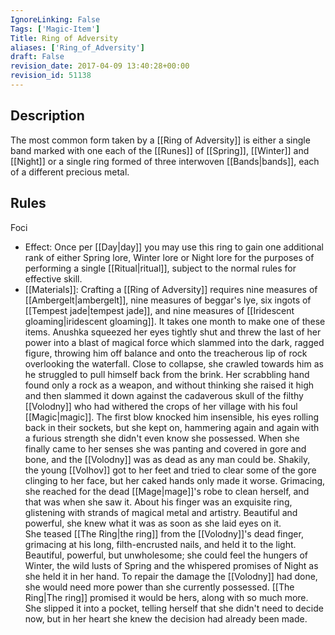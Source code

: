 ```yaml
---
IgnoreLinking: False
Tags: ['Magic-Item']
Title: Ring of Adversity
aliases: ['Ring_of_Adversity']
draft: False
revision_date: 2017-04-09 13:40:28+00:00
revision_id: 51138
---
```


## Description
The most common form taken by a [[Ring of Adversity]] is either a single band marked with one each of the [[Runes]] of [[Spring]], [[Winter]] and [[Night]] or a single ring formed of three interwoven [[Bands|bands]], each of a different precious metal.
## Rules
Foci
* Effect: Once per [[Day|day]] you may use this ring to gain one additional rank of either Spring lore, Winter lore or Night lore for the purposes of performing a single [[Ritual|ritual]], subject to the normal rules for effective skill.
* [[Materials]]: Crafting a [[Ring of Adversity]] requires nine measures of [[Ambergelt|ambergelt]], nine measures of beggar's lye, six ingots of [[Tempest jade|tempest jade]], and nine measures of [[Iridescent gloaming|iridescent gloaming]]. It takes one month to make one of these items.
Anushka squeezed her eyes tightly shut and threw the last of her power into a blast of magical force which slammed into the dark, ragged figure, throwing him off balance and onto the treacherous lip of rock overlooking the waterfall.  Close to collapse, she crawled towards him as he struggled to pull himself back from the brink.  Her scrabbling hand found only a rock as a weapon, and without thinking she raised it high and then slammed it down against the cadaverous skull of the filthy [[Volodny]] who had withered the crops of her village with his foul [[Magic|magic]].  The first blow knocked him insensible, his eyes rolling back in their sockets, but she kept on, hammering again and again with a furious strength she didn't even know she possessed.  When she finally came to her senses she was panting and covered in gore and bone, and the [[Volodny]] was as dead as any man could be.
Shakily, the young [[Volhov]] got to her feet and tried to clear some of the gore clinging to her face, but her caked hands only made it worse.  Grimacing, she reached for the dead [[Mage|mage]]'s robe to clean herself, and that was when she saw it.  About his finger was an exquisite ring, glistening with strands of magical metal and artistry.  Beautiful and powerful, she knew what it was as soon as she laid eyes on it.  
She teased [[The Ring|the ring]] from the [[Volodny]]'s dead finger, grimacing at his long, filth-encrusted nails, and held it to the light.  Beautiful, powerful, but unwholesome; she could feel the hungers of Winter, the wild lusts of Spring and the whispered promises of Night as she held it in her hand.  To repair the damage the [[Volodny]] had done, she would need more power than she currently possessed.  [[The Ring|The ring]] promised it would be hers, along with so much more.
She slipped it into a pocket, telling herself that she didn't need to decide now, but in her heart she knew the decision had already been made.